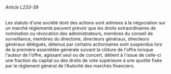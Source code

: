 ###### Article L233-39

Les statuts d'une société dont des actions sont admises à la négociation sur un marché réglementé peuvent prévoir que les droits extraordinaires de nomination ou révocation des administrateurs, membres du conseil de surveillance, membres du directoire, directeurs généraux, directeurs généraux délégués, détenus par certains actionnaires sont suspendus lors de la première assemblée générale suivant la clôture de l'offre lorsque l'auteur de l'offre, agissant seul ou de concert, détient à l'issue de celle-ci une fraction du capital ou des droits de vote supérieure à une quotité fixée par le règlement général de l'Autorité des marchés financiers.

